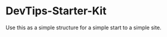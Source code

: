 DevTips-Starter-Kit
===================

Use this as a simple structure for a simple start to a simple site.


